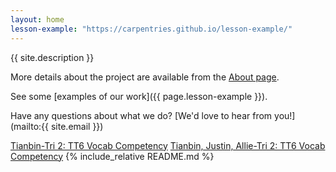 ```yaml
---
layout: home
lesson-example: "https://carpentries.github.io/lesson-example/"
---
```


{{ site.description }}

More details about the project are available from the [About page](about).

See some [examples of our work]({{ page.lesson-example }}).

Have any questions about what we do? [We'd love to hear from you!](mailto:{{ site.email }})

<a href="https://github.com/TianbinLiu/tianbin/wiki/Tri-2:-TT6-Vocab-Competency">Tianbin-Tri 2: TT6 Vocab Competency</a>
<a href="https://tianbinliu.github.io/-Allie-Justin-Lemay-Tianbin-Midterm-review-vocab/">Tianbin, Justin, Allie-Tri 2: TT6 Vocab Competency</a>
{% include_relative README.md %}
